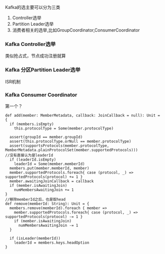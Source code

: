 Kafka的选主要可以分为三类

1. Controller选举   
2. Partition Leader选举   
3. 消费者相关的选举,比如GroupCoordinator,ConsumerCoordinator

### Kafka Controller选举 

类似抢占式，节点成功注册就算

### Kafka 分区Partition Leader选举
ISR机制

### Kafka Consumer Coordinator
第一个？

```
def add(member: MemberMetadata, callback: JoinCallback = null): Unit = {
  if (members.isEmpty)
    this.protocolType = Some(member.protocolType)

  assert(groupId == member.groupId)
  assert(this.protocolType.orNull == member.protocolType)
  assert(supportsProtocols(member.protocolType, MemberMetadata.plainProtocolSet(member.supportedProtocols)))
//没有直接认为是leaderId
  if (leaderId.isEmpty)
    leaderId = Some(member.memberId)
  members.put(member.memberId, member)
  member.supportedProtocols.foreach{ case (protocol, _) => supportedProtocols(protocol) += 1 }
  member.awaitingJoinCallback = callback
  if (member.isAwaitingJoin)
    numMembersAwaitingJoin += 1
}
//移除memberId之后，也是取head
def remove(memberId: String): Unit = {
  members.remove(memberId).foreach { member =>
    member.supportedProtocols.foreach{ case (protocol, _) => supportedProtocols(protocol) -= 1 }
    if (member.isAwaitingJoin)
      numMembersAwaitingJoin -= 1
  }

  if (isLeader(memberId))
    leaderId = members.keys.headOption
}
```
